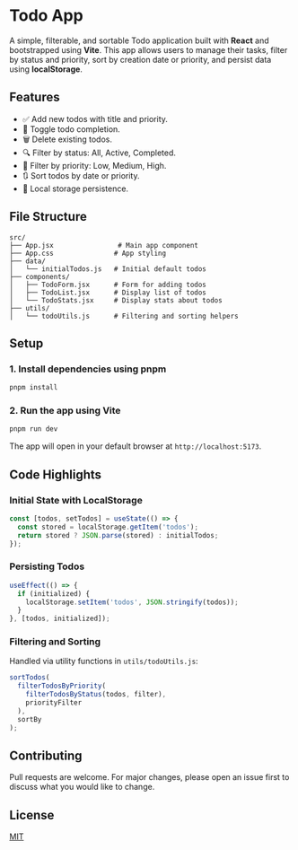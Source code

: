 # Todo App

A simple, filterable, and sortable Todo application built with **React** and bootstrapped using **Vite**. This app allows users to manage their tasks, filter by status and priority, sort by creation date or priority, and persist data using **localStorage**.

## Features

* ✅ Add new todos with title and priority.
* 🔄 Toggle todo completion.
* 🗑️ Delete existing todos.
* 🔍 Filter by status: All, Active, Completed.
* 🎯 Filter by priority: Low, Medium, High.
* 🔃 Sort todos by date or priority.
* 💾 Local storage persistence.

## File Structure

```
src/
├── App.jsx                # Main app component
├── App.css               # App styling
├── data/
│   └── initialTodos.js   # Initial default todos
├── components/
│   ├── TodoForm.jsx      # Form for adding todos
│   ├── TodoList.jsx      # Display list of todos
│   └── TodoStats.jsx     # Display stats about todos
├── utils/
│   └── todoUtils.js      # Filtering and sorting helpers
```

## Setup

### 1. Install dependencies using pnpm

```bash
pnpm install
```

### 2. Run the app using Vite

```bash
pnpm run dev
```

The app will open in your default browser at `http://localhost:5173`.

## Code Highlights

### Initial State with LocalStorage

```js
const [todos, setTodos] = useState(() => {
  const stored = localStorage.getItem('todos');
  return stored ? JSON.parse(stored) : initialTodos;
});
```

### Persisting Todos

```js
useEffect(() => {
  if (initialized) {
    localStorage.setItem('todos', JSON.stringify(todos));
  }
}, [todos, initialized]);
```

### Filtering and Sorting

Handled via utility functions in `utils/todoUtils.js`:

```js
sortTodos(
  filterTodosByPriority(
    filterTodosByStatus(todos, filter),
    priorityFilter
  ),
  sortBy
);
```

## Contributing

Pull requests are welcome. For major changes, please open an issue first to discuss what you would like to change.

## License

[MIT](LICENSE)
